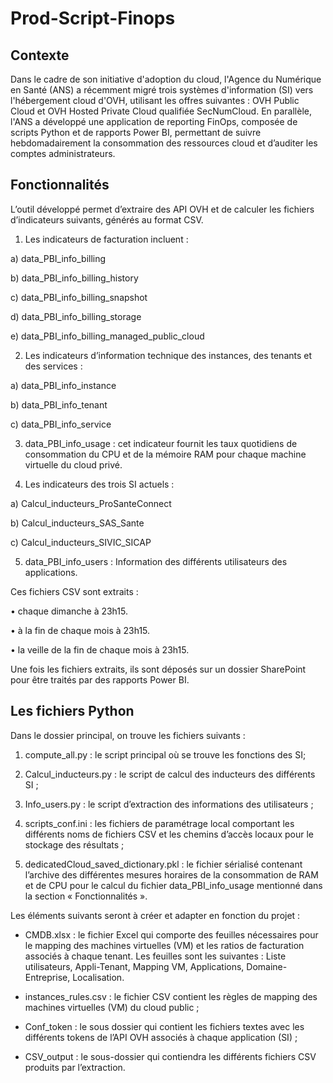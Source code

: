 # Prod-Script-Finops
## Contexte
Dans le cadre de son initiative d'adoption du cloud, l'Agence du Numérique en Santé (ANS) a récemment migré trois systèmes d'information (SI) vers l'hébergement cloud d'OVH, utilisant les offres suivantes : OVH Public Cloud et OVH Hosted Private Cloud qualifiée SecNumCloud. En parallèle, l'ANS a développé une application de reporting FinOps, composée de scripts Python et de rapports Power BI, permettant de suivre hebdomadairement la consommation des ressources cloud et d’auditer les comptes administrateurs.
## Fonctionnalités
L’outil développé permet d’extraire des API OVH et de calculer les fichiers d’indicateurs suivants, générés au format CSV. 
1. Les indicateurs de facturation incluent :

a) data_PBI_info_billing

b) data_PBI_info_billing_history

c) data_PBI_info_billing_snapshot

d) data_PBI_info_billing_storage

e) data_PBI_info_billing_managed_public_cloud

2.	Les indicateurs d’information technique des instances, des tenants et des services :

a) data_PBI_info_instance

b) data_PBI_info_tenant

c) data_PBI_info_service

3.	data_PBI_info_usage : cet indicateur fournit les taux quotidiens de consommation du CPU et de la mémoire RAM pour chaque machine virtuelle du cloud privé.
  
4.	Les indicateurs des trois SI actuels :

a) Calcul_inducteurs_ProSanteConnect

b) Calcul_inducteurs_SAS_Sante

c) Calcul_inducteurs_SIVIC_SICAP

5.	data_PBI_info_users : Information des différents utilisateurs des applications.

Ces fichiers CSV sont extraits :

•	chaque dimanche à 23h15.

•	à la fin de chaque mois à 23h15.

•	la veille de la fin de chaque mois à 23h15.

Une fois les fichiers extraits, ils sont déposés sur un dossier SharePoint pour être traités par des rapports Power BI.
## Les fichiers Python
Dans le dossier principal, on trouve les fichiers suivants :

1.	compute_all.py : le script principal où se trouve les fonctions des SI;

2.	Calcul_inducteurs.py : le script de calcul des inducteurs des différents SI ;
   
3.	Info_users.py : le script d’extraction des informations des utilisateurs ;
   
4.	scripts_conf.ini : les fichiers de paramétrage local comportant les différents noms de fichiers CSV et les chemins d’accès locaux pour le stockage des résultats ;
   
5.	dedicatedCloud_saved_dictionary.pkl : le fichier sérialisé contenant l’archive des différentes mesures horaires de la consommation de RAM et de CPU pour le calcul du fichier data_PBI_info_usage mentionné dans la section « Fonctionnalités ».
    
Les éléments suivants seront à créer et adapter en fonction du projet : 

-	CMDB.xlsx : le fichier Excel qui comporte des feuilles nécessaires pour le mapping des machines virtuelles (VM) et les ratios de facturation associés à chaque tenant. Les feuilles sont les suivantes : Liste utilisateurs, Appli-Tenant, Mapping VM, Applications, Domaine-Entreprise, Localisation.

-	instances_rules.csv : le fichier CSV contient les règles de mapping des machines virtuelles (VM) du cloud public ;

-	Conf_token : le sous dossier qui contient les fichiers textes avec les différents tokens de l’API OVH associés à chaque application (SI) ;
  
-	CSV_output : le sous-dossier qui contiendra les différents fichiers CSV produits par l’extraction.
